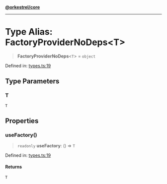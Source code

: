 [**@orkestrel/core**](../index.md)

***

# Type Alias: FactoryProviderNoDeps\<T\>

> **FactoryProviderNoDeps**\<`T`\> = `object`

Defined in: [types.ts:19](https://github.com/orkestrel/core/blob/ccb170966790f428093f11a71a5646a6e842dbf9/src/types.ts#L19)

## Type Parameters

### T

`T`

## Properties

### useFactory()

> `readonly` **useFactory**: () => `T`

Defined in: [types.ts:19](https://github.com/orkestrel/core/blob/ccb170966790f428093f11a71a5646a6e842dbf9/src/types.ts#L19)

#### Returns

`T`

